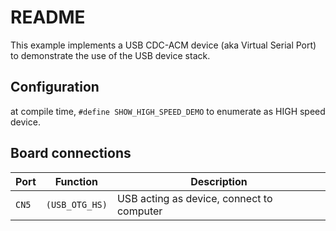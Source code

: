 # README

This example implements a USB CDC-ACM device (aka Virtual Serial Port)
to demonstrate the use of the USB device stack.

## Configuration
at compile time, `#define SHOW_HIGH_SPEED_DEMO` to enumerate as
HIGH speed device.

## Board connections

| Port  | Function       | Description                               |
| ----- | -------------- | ------------------------------------------ |
| `CN5` | `(USB_OTG_HS)` | USB acting as device, connect to computer |
